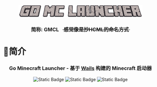 <p align="center" style="text-align: center">
  <img src="./assets/img/Go-MC-Launcher.png" width="80%"><br/>
</p>
<h3 align="center" style="text-align: center">
    简称: GMCL &nbsp;&nbsp;<del>&nbsp;感觉像是抄HCML的命名方式&nbsp;</del>
</h3>

# 🌟简介
<h3 align="center" style="text-align: center">
    Go Minecraft Launcher - 基于
    <a target="_blank" href="https://github.com/wailsapp/wails">Wails</a>
    构建的 Minecraft 启动器
</h3>
<p align="center" style="text-align: center">
    <img alt="Static Badge" src="https://img.shields.io/badge/license-GPL_2.0-1bd1a5">
    <img alt="Static Badge" src="https://img.shields.io/badge/%3C%2F%3E-golang-%234b5cc4">
    <img alt="Static Badge" src="https://img.shields.io/badge/Frame-Wails-%23f20c00">
</p>
